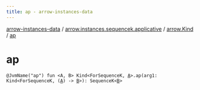 ```yaml
---
title: ap - arrow-instances-data
---
```


[arrow-instances-data](../../index.html) / [arrow.instances.sequencek.applicative](../index.html) / [arrow.Kind](index.html) / [ap](./ap.html)

# ap

`@JvmName("ap") fun <A, B> Kind<ForSequenceK, `[`A`](ap.html#A)`>.ap(arg1: Kind<ForSequenceK, (`[`A`](ap.html#A)`) -> `[`B`](ap.html#B)`>): SequenceK<`[`B`](ap.html#B)`>`